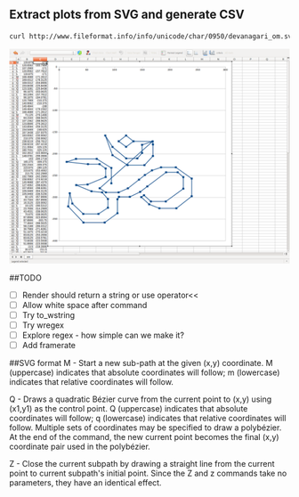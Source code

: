 ## Extract plots from SVG and generate CSV
```bash
curl http://www.fileformat.info/info/unicode/char/0950/devanagari_om.svg | ./bitmap  > om.csv && libreoffice om.csv
```

![alt text](https://github.com/deanturpin/alpha/blob/master/unicode/images/om_plot.png "Excel plot of om symbol")

##TODO
- [ ] Render should return a string or use operator<<
- [ ] Allow white space after command
- [ ] Try to_wstring
- [ ] Try wregex
- [ ] Explore regex - how simple can we make it?
- [ ] Add framerate

##SVG format
M - Start a new sub-path at the given (x,y) coordinate. M (uppercase) indicates that absolute coordinates will follow; m (lowercase) indicates that relative coordinates will follow. 

Q - Draws a quadratic Bézier curve from the current point to (x,y) using (x1,y1) as the control point. Q (uppercase) indicates that absolute coordinates will follow; q (lowercase) indicates that relative coordinates will follow. Multiple sets of coordinates may be specified to draw a polybézier. At the end of the command, the new current point becomes the final (x,y) coordinate pair used in the polybézier.

Z - Close the current subpath by drawing a straight line from the current point to current subpath's initial point. Since the Z and z commands take no parameters, they have an identical effect.

